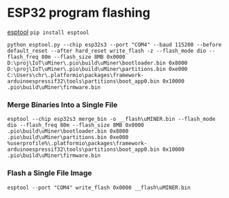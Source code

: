 ﻿
# ESP32 program flashing

[esptool](https://docs.espressif.com/projects/esptool/en/latest/esp32/index.html)
```pip install esptool```

```
python esptool.py --chip esp32s3 --port "COM4" --baud 115200 --before default_reset --after hard_reset write_flash -z --flash_mode dio --flash_freq 80m --flash_size 8MB 0x0000 D:\proj\IoT\uMiner\.pio\build\uMiner\bootloader.bin 0x8000 D:\proj\IoT\uMiner\.pio\build\uMiner\partitions.bin 0xe000 C:\Users\chr\.platformio\packages\framework-arduinoespressif32\tools\partitions\boot_app0.bin 0x10000 .pio\build\uMiner\firmware.bin
```

### Merge Binaries Into a Single File

```
esptool --chip esp32s3 merge_bin -o __flash\uMINER.bin --flash_mode dio --flash_freq 80m --flash_size 8MB 0x0000 .pio\build\uMiner\bootloader.bin 0x8000 .pio\build\uMiner\partitions.bin 0xe000 %userprofile%\.platformio\packages\framework-arduinoespressif32\tools\partitions\boot_app0.bin 0x10000 .pio\build\uMiner\firmware.bin
```

### Flash a Single File Image

```
esptool --port "COM4" write_flash 0x0000 __flash\uMINER.bin
```

